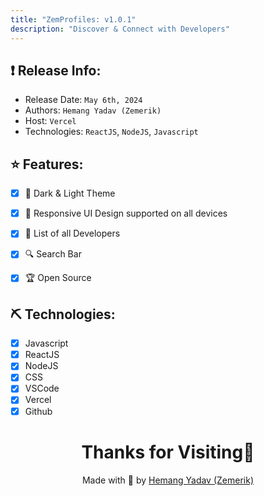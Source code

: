 ```yaml
---
title: "ZemProfiles: v1.0.1"
description: "Discover & Connect with Developers"
---
```


## ❗ Release Info:

- Release Date: `May 6th, 2024`
- Authors: `Hemang Yadav (Zemerik)`
- Host:  `Vercel`
- Technologies: `ReactJS`, `NodeJS`, `Javascript`

## ⭐ Features:

- [x] 👀 Dark & Light Theme

- [x] 📱 Responsive UI Design supported on all devices

- [x] 📃 List of all Developers

- [x] 🔍 Search Bar

- [x] 🏆 Open Source

## ⛏️ Technologies:

- [x] Javascript
- [x] ReactJS
- [x] NodeJS
- [x] CSS
- [x] VSCode
- [x] Vercel
- [x] Github

<h1 align = "center">
  Thanks for Visiting🙏
</h1>

<p align = "center">
  Made with 💖 by <a href = "https://github.com/Zemerik">Hemang Yadav (Zemerik)</a>
</p>